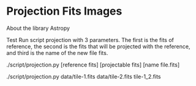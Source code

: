 Projection Fits Images
====

About the library Astropy


Test
Run script projection with 3 parameters. The first is the fits of reference, the second is the fits that will be projected with the reference, and third is the name of the new file fits.

./script/projection.py [reference fits] [projectable fits] [name file.fits]

./script/projection.py data/tile-1.fits data/tile-2.fits tile-1_2.fits
